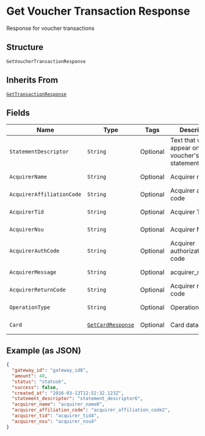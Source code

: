 
# Get Voucher Transaction Response

Response for voucher transactions

## Structure

`GetVoucherTransactionResponse`

## Inherits From

[`GetTransactionResponse`](../../doc/models/get-transaction-response.md)

## Fields

| Name | Type | Tags | Description | Getter | Setter |
|  --- | --- | --- | --- | --- | --- |
| `StatementDescriptor` | `String` | Optional | Text that will appear on the voucher's statement | String getStatementDescriptor() | setStatementDescriptor(String statementDescriptor) |
| `AcquirerName` | `String` | Optional | Acquirer name | String getAcquirerName() | setAcquirerName(String acquirerName) |
| `AcquirerAffiliationCode` | `String` | Optional | Acquirer affiliation code | String getAcquirerAffiliationCode() | setAcquirerAffiliationCode(String acquirerAffiliationCode) |
| `AcquirerTid` | `String` | Optional | Acquirer TID | String getAcquirerTid() | setAcquirerTid(String acquirerTid) |
| `AcquirerNsu` | `String` | Optional | Acquirer NSU | String getAcquirerNsu() | setAcquirerNsu(String acquirerNsu) |
| `AcquirerAuthCode` | `String` | Optional | Acquirer authorization code | String getAcquirerAuthCode() | setAcquirerAuthCode(String acquirerAuthCode) |
| `AcquirerMessage` | `String` | Optional | acquirer_message | String getAcquirerMessage() | setAcquirerMessage(String acquirerMessage) |
| `AcquirerReturnCode` | `String` | Optional | Acquirer return code | String getAcquirerReturnCode() | setAcquirerReturnCode(String acquirerReturnCode) |
| `OperationType` | `String` | Optional | Operation type | String getOperationType() | setOperationType(String operationType) |
| `Card` | [`GetCardResponse`](../../doc/models/get-card-response.md) | Optional | Card data | GetCardResponse getCard() | setCard(GetCardResponse card) |

## Example (as JSON)

```json
{
  "gateway_id": "gateway_id8",
  "amount": 40,
  "status": "status6",
  "success": false,
  "created_at": "2016-03-13T12:52:32.123Z",
  "statement_descriptor": "statement_descriptor6",
  "acquirer_name": "acquirer_name0",
  "acquirer_affiliation_code": "acquirer_affiliation_code2",
  "acquirer_tid": "acquirer_tid4",
  "acquirer_nsu": "acquirer_nsu4"
}
```

